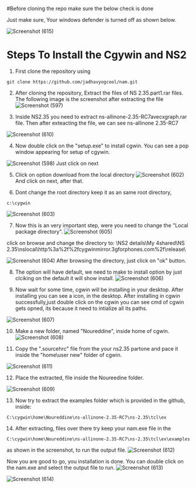 #Before cloning the repo make sure the below check is done

Just make sure, Your windows defender is turned off as shown below.

![Screenshot (615)](https://user-images.githubusercontent.com/61947484/105715445-a1fb9880-5f43-11eb-9ceb-ee58b3c53b3a.png)

# Steps To Install the Cgywin and NS2 
1) First clone the repository using 
```
git clone https://github.com/jadhavyogcool/nam.git
```
2) After cloning the repository, Extract the files of NS 2.35.part1.rar files.
The following image is the screenshot after extracting the file
![Screenshot (597)](https://user-images.githubusercontent.com/61947484/105708866-00704900-5f3b-11eb-9973-d0b47f906f8a.png)

3) Inside NS2.35 you need to extract ns-allinone-2.35-RC7avecxgraph.rar file. Then after exteacting the file, we can see ns-allinone 2.35-RC7

![Screenshot (610)](https://user-images.githubusercontent.com/61947484/105713460-344e6d00-5f41-11eb-9b8c-1e907bb103d4.png)


4) Now double click on the "setup.exe" to install cgwin. You can see a pop window appearing for setup of cgywin.

![Screenshot (598)](https://user-images.githubusercontent.com/61947484/105709719-1a5e5b80-5f3c-11eb-9e1a-277286759015.png)
Just click on next 

5) Click on option download from the local directory
![Screenshot (602)](https://user-images.githubusercontent.com/61947484/105710037-9062c280-5f3c-11eb-866f-6a48ce47caff.png)
And click on next,  after that.

6) Dont change the root directory keep it as an same root directory,

```
c:\cygwin
```
![Screenshot (603)](https://user-images.githubusercontent.com/61947484/105710275-e172b680-5f3c-11eb-99b9-c48e85d9ced5.png)

7) Now this is an very important step, were you need to change the "Local package directory".
![Screenshot (605)](https://user-images.githubusercontent.com/61947484/105711192-395ded00-5f3e-11eb-87a6-c51cc20cd0f2.png)

click on browse and change the directory to: \NS2 details\My 4shared\NS 2.35\nslocal\http%3a%2f%2fcygwinmirror.3gforphones.com%2f\release\

![Screenshot (604)](https://user-images.githubusercontent.com/61947484/105711464-98236680-5f3e-11eb-800d-165e0ea5fc84.png)
After browsing the directory, just click on "ok" button. 

8) The option will have default, we need to make to install option by just clciking on the default it will show install.
![Screenshot (606)](https://user-images.githubusercontent.com/61947484/105711733-f6504980-5f3e-11eb-9613-f2f103d7a7ed.png)

9) Now wait for some time, cgwin will be installing in your desktop. After installing you can see a icon, in the desktop. After installing in cgwin successfully,just double click on the cgwin you can see cmd of cgwin gets opned, its because it need to intialize all its paths.

![Screenshot (607)](https://user-images.githubusercontent.com/61947484/105712775-4b408f80-5f40-11eb-809f-78b79cc7e689.png)

10) Make a new folder, named "Noureddine", inside home of cgwin.
![Screenshot (608)](https://user-images.githubusercontent.com/61947484/105713165-cc982200-5f40-11eb-8808-d5a7ae428e5a.png)

11) Copy the ".sourcehrc" file from the your ns2.35 partone and pace it inside the "home\user new\" folder of cgwin.

![Screenshot (611)](https://user-images.githubusercontent.com/61947484/105714100-f30a8d00-5f41-11eb-9e83-85b8eedbb5a7.png)

12) Place the extracted, file inside the Noureedine folder.

![Screenshot (609)](https://user-images.githubusercontent.com/61947484/105713270-f05b6800-5f40-11eb-9379-1c64cdce94a2.png)

13) Now try to extract the examples folder which is provided in the github, inside:
```
C:\cygwin\home\Noureddine\ns-allinone-2.35-RC7\ns-2.35\tcl\ex
```

14) After extracting, files over there try keep your nam.exe file in the 
```
C:\cygwin\home\Noureddine\ns-allinone-2.35-RC7\ns-2.35\tcl\ex\examples
```
as shown in the screenshot, to run the output file.
![Screenshot (612)](https://user-images.githubusercontent.com/61947484/105714879-eb97b380-5f42-11eb-86b2-263a36006d3d.png)

Now you are good to go, you installation is done. You can double click on the nam.exe and select the output file to run.
![Screenshot (613)](https://user-images.githubusercontent.com/61947484/105715138-3c0f1100-5f43-11eb-9bdd-d247af487fe7.png)

![Screenshot (614)](https://user-images.githubusercontent.com/61947484/105715285-6cef4600-5f43-11eb-9112-6caafd05d372.png)